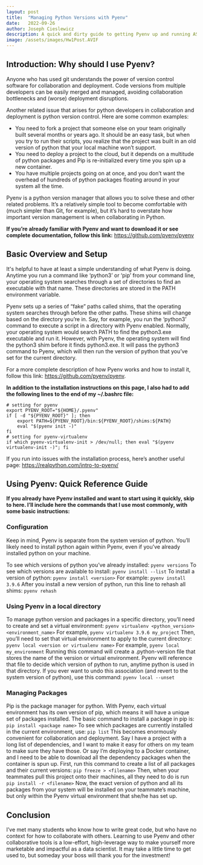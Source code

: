 ```yaml
---
layout: post
title:  "Managing Python Versions with Pyenv"
date:   2022-09-26
author: Joseph Cieslewicz
description: A quick and dirty guide to getting Pyenv up and running ASAP.
image: /assets/images/Hw1Post.AVIF
---
```


## Introduction: Why should I use Pyenv?

Anyone who has used git understands the power of version control software for collaboration and deployment. Code versions from multiple developers can be easily merged and managed, avoiding collaboration bottlenecks and (worse) deployment disruptions. 

Another related issue that arises for python developers in collaboration and deployment is python version control. Here are some common examples:
* You need to fork a project that someone else on your team originally built several months or years ago. It should be an easy task, but when you try to run their scripts, you realize that the project was built in an old version of python that your local machine won’t support.
* You need to deploy a project to the cloud, but it depends on a multitude of python packages and Pip is re-initialized every time you spin up a new container.
* You have multiple projects going on at once, and you don’t want the overhead of hundreds of python packages floating around in your system all the time.

Pyenv is a python version manager that allows you to solve these and other related problems. It’s a relatively simple tool to become comfortable with (much simpler than Git, for example), but it’s hard to overstate how important version management is when collaborating in Python.

**If you’re already familiar with Pyenv and want to download it or see complete documentation, follow this link:**
https://github.com/pyenv/pyenv

## Basic Overview and Setup
It's helpful to have at least a simple understanding of what Pyenv is doing. Anytime you run a command like ‘python3’ or ‘pip’ from your command line, your operating system searches through a set of directories to find an executable with that name. These directories are stored in the PATH environment variable. 

Pyenv sets up a series of “fake” paths called shims, that the operating system searches through before the other paths. These shims will change based on the directory you’re in. Say, for example, you run the ‘python3’ command to execute a script in a directory with Pyenv enabled. Normally, your operating system would search PATH to find the python3.exe executable and run it. However, with Pyenv, the operating system will find the python3 shim before it finds python3.exe. It will pass the python3 command to Pyenv, which will then run the version of python that you’ve set for the current directory.

For a more complete description of how Pyenv works and how to install it, follow this link: https://github.com/pyenv/pyenv.

**In addition to the installation instructions on this page, I also had to add the following lines to the end of my ~/.bashrc file:**

```
# setting for pyenv
export PYENV_ROOT="${HOME}/.pyenv"
if [ -d "${PYENV_ROOT}" ]; then
    export PATH=${PYENV_ROOT}/bin:${PYENV_ROOT}/shims:${PATH}
    eval "$(pyenv init -)"
fi
# setting for pyenv-virtualenv
if which pyenv-virtualenv-init > /dev/null; then eval "$(pyenv virtualenv-init -)"; fi
```

If you run into issues with the installation process, here’s another useful page: https://realpython.com/intro-to-pyenv/ 

## Using Pyenv: Quick Reference Guide

**If you already have Pyenv installed and want to start using it quickly, skip to here. I’ll include here the commands that I use most commonly, with some basic instructions:**

### Configuration
Keep in mind, Pyenv is separate from the system version of python. You’ll likely need to install python again within Pyenv, even if you’ve already installed python on your machine.

To see which versions of python you’ve already installed:
`pyenv versions`
To see which versions are available to install:
`pyenv install --list`
To install a version of python:
`pyenv install <version>`
For example: `pyenv install 3.9.6`
After you install a new version of python, run this line to rehash all shims:
`pyenv rehash`

### Using Pyenv in a local directory
To manage python version and packages in a specific directory, you’ll need to create and set a virtual environment:
`pyenv virtualenv <python_version> <environment_name>`
For example, `pyenv virtualenv 3.9.6 my_project`
Then, you’ll need to set that virtual environment to apply to the current directory:
`pyenv local <version or virtualenv name>`
For example, `pyenv local my_environment`
Running this command will create a .python-version file that stores the name of the version or virtual environment. Pyenv will reference that file to decide which version of python to run, anytime python is used in that directory.
If you ever want to undo this association (and revert to the system version of python), use this command:
`pyenv local --unset`

### Managing Packages
Pip is the package manager for python. With Pyenv, each virtual environment has its own version of pip, which means it will have a unique set of packages installed. The basic command to install a package in pip is:
`pip install <package name>`
To see which packages are currently installed in the current environment, use:
`pip list`
This becomes enormously convenient for collaboration and deployment. Say I have a project with a long list of dependencies, and I want to make it easy for others on my team to make sure they have those. Or say I’m deploying to a Docker container, and I need to be able to download all the dependency packages when the container is spun up. First, run this command to create a list of all packages and their current versions:
`pip freeze > <filename>`
Then, when your teammates pull this project onto their machines, all they need to do is run 
`pip install -r <filename>`
Now, the exact version of python and all its packages from your system will be installed on your teammate’s machine, but only within the Pyenv virtual environment that she/he has set up.

## Conclusion
I’ve met many students who know how to write great code, but who have no context for how to collaborate with others. Learning to use Pyenv and other collaborative tools is a low-effort, high-leverage way to make yourself more marketable and impactful as a data scientist. It may take a little time to get used to, but someday your boss will thank you for the investment!
